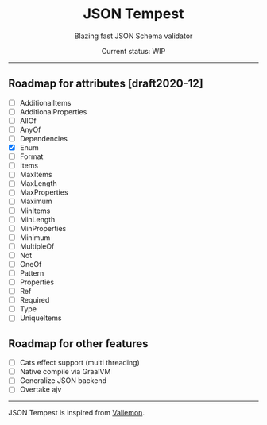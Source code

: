 <h1 align="center">JSON Tempest</h1>
<p align="center">Blazing fast JSON Schema validator</p>
<p align="center">Current status: WIP</p>
<hr/>

## Roadmap for attributes [draft2020-12]

- [ ] AdditionalItems
- [ ] AdditionalProperties
- [ ] AllOf
- [ ] AnyOf
- [ ] Dependencies
- [x] Enum
- [ ] Format
- [ ] Items
- [ ] MaxItems
- [ ] MaxLength
- [ ] MaxProperties
- [ ] Maximum
- [ ] MinItems
- [ ] MinLength
- [ ] MinProperties
- [ ] Minimum
- [ ] MultipleOf
- [ ] Not
- [ ] OneOf
- [ ] Pattern
- [ ] Properties
- [ ] Ref
- [ ] Required
- [ ] Type
- [ ] UniqueItems

## Roadmap for other features

- [ ] Cats effect support (multi threading)
- [ ] Native compile via GraalVM
- [ ] Generalize JSON backend
- [ ] Overtake ajv

<hr/>

JSON Tempest is inspired from [Valiemon](https://github.com/pokutuna/p5-Valiemon).
